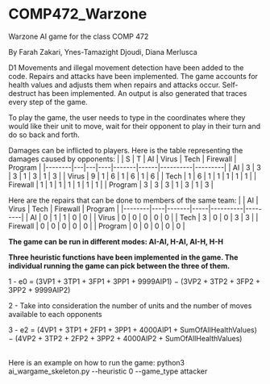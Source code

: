 # COMP472_Warzone
Warzone AI game for the class COMP 472 

By Farah Zakari, Ynes-Tamazight Djoudi, Diana Merlusca

D1
Movements and illegal movement detection have been added to the code.
Repairs and attacks have been implemented. The game accounts for health values and adjusts them when repairs and attacks occur.
Self-destruct has been implemented.
An output is also generated that traces every step of the game.

To play the game, the user needs to type in the coordinates where they would like their unit to move, wait for their opponent to play in their turn and do so back and forth.

Damages can be inflicted to players. Here is the table representing the damages caused by opponents:
|        | S | T | AI | Virus | Tech | Firewall | Program |
|--------|---|---|----|-------|------|----------|---------|
| AI     | 3 | 3 | 3  | 1     | 3    | 1        | 3       |
| Virus  | 9 | 1 | 6  | 1     | 6    | 1        | 6       |
| Tech   | 1 | 6 | 1  | 1     | 1    | 1        | 1       |
| Firewall | 1 | 1 | 1  | 1     | 1    | 1        | 1       |
| Program | 3 | 3 | 3  | 1     | 3    | 1        | 3       |

Here are the repairs that can be done to members of the same team: 
|        | AI | Virus | Tech | Firewall | Program |
|--------|----|-------|-----|----------|---------|
| AI     | 0  | 1     | 1   | 0        | 0       |
| Virus  | 0  | 0     | 0   | 0        | 0       |
| Tech   | 3  | 0     | 0   | 3        | 3       |
| Firewall | 0  | 0     | 0   | 0        | 0       |
| Program | 0  | 0     | 0   | 0        | 0       |


<b>The game can be run in different modes: AI-AI, H-AI, AI-H, H-H</b>

<b>Three heuristic functions have been implemented in the game. The individual running the game can pick between the three of them.</b>

1 - e0 = (3VP1 + 3TP1 + 3FP1 + 3PP1 + 9999AIP1) − (3VP2 + 3TP2 + 3FP2 + 3PP2 + 9999AIP2)

2 - Take into consideration the number of units and the number of moves available to each opponents

3 - e2 = (4VP1 + 3TP1 + 2FP1 + 3PP1 + 4000AIP1 + SumOfAllHealthValues) − (4VP2 + 3TP2 + 2FP2 + 3PP2 + 4000AIP2 + SumOfAllHealthValues)

<br />Here is an example on how to run the game:  python3 ai_wargame_skeleton.py --heuristic 0 --game_type attacker
<br />




